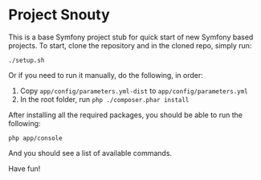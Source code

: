 Project Snouty
==============

This is a base Symfony project stub for quick start of new Symfony based projects.
To start, clone the repository and in the cloned repo, simply run:

    ./setup.sh

Or if you need to run it manually, do the following, in order:

  1. Copy `app/config/parameters.yml-dist` to `app/config/parameters.yml`
  2. In the root folder, run `php ./composer.phar install`

After installing all the required packages, you should be able to run the following:

    php app/console 

And you should see a list of available commands. 


Have fun!
